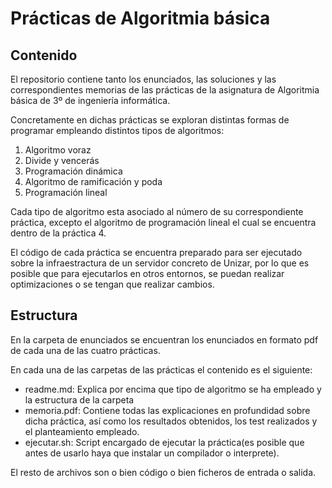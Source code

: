 # Prácticas de Algoritmia básica

## Contenido

El repositorio contiene tanto los enunciados, las soluciones y las correspondientes memorias de las prácticas de la asignatura de Algoritmia básica de 3º de ingeniería informática.

Concretamente en dichas prácticas se exploran distintas formas de programar empleando distintos tipos de algoritmos:

1. Algoritmo voraz
2. Divide y vencerás
3. Programación dinámica
4. Algoritmo de ramificación y poda
5. Programación lineal

Cada tipo de algoritmo esta asociado al número de su correspondiente práctica, excepto el algoritmo de programación lineal el cual se encuentra dentro de la práctica 4.

El código de cada práctica se encuentra preparado para ser ejecutado sobre la infraestractura de un servidor concreto de Unizar, por lo que es posible que para ejecutarlos en otros entornos, se puedan realizar optimizaciones o se tengan que realizar cambios.

## Estructura

En la carpeta de enunciados se encuentran los enunciados en formato pdf de cada una de las cuatro prácticas.

En cada una de las carpetas de las prácticas el contenido es el siguiente:

- readme.md: Explica por encima que tipo de algoritmo se ha empleado y la estructura de la carpeta
- memoria.pdf: Contiene todas las explicaciones en profundidad sobre dicha práctica, así como los resultados obtenidos, los test realizados y el planteamiento empleado.
- ejecutar.sh: Script encargado de ejecutar la práctica(es posible que antes de usarlo haya que instalar un compilador o interprete).

El resto de archivos son o bien código o bien ficheros de entrada o salida.
